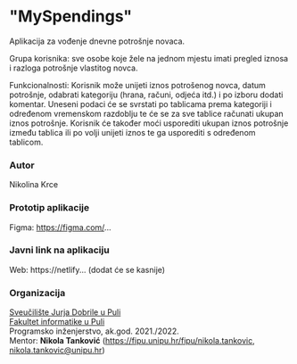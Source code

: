 # "MySpendings"

Aplikacija za vođenje dnevne potrošnje novaca.

Grupa korisnika: sve osobe koje žele na jednom mjestu imati pregled iznosa i razloga potrošnje vlastitog novca.

Funkcionalnosti: Korisnik može unijeti iznos potrošenog novca, datum potrošnje,  odabrati kategoriju (hrana, računi, odjeća itd.) i po izboru dodati komentar. Uneseni podaci će se svrstati po tablicama prema kategoriji i određenom vremenskom razdoblju te će se za sve tablice računati ukupan iznos potrošnje. Korisnik će također moći usporediti ukupan iznos potrošnje između tablica ili po volji unijeti iznos te ga usporediti s određenom tablicom.


### Autor
Nikolina Krce


### Prototip aplikacije

Figma: https://figma.com/...

### Javni link na aplikaciju

Web: https://netlify... (dodat će se kasnije)

### Organizacija

[Sveučilište Jurja Dobrile u Puli](http://www.unipu.hr/)  
[Fakultet informatike u Puli](https://fipu.unipu.hr/)  
Programsko inženjerstvo, ak.god. 2021./2022.  
Mentor: **Nikola Tanković** (https://fipu.unipu.hr/fipu/nikola.tankovic, nikola.tankovic@unipu.hr)
